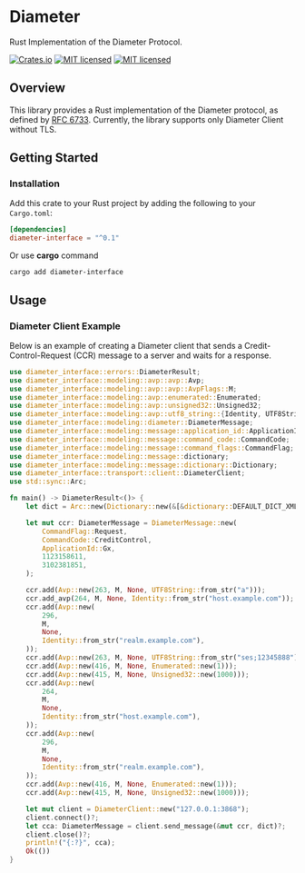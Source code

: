 # Diameter

Rust Implementation of the Diameter Protocol.

[![Crates.io][crates-badge]][crates-url]
[![MIT licensed][mit-badge]][mit-url]
[![MIT licensed][apache-badge]][apache-url]

[crates-badge]: https://img.shields.io/crates/v/diameter-interface.svg
[crates-url]: https://crates.io/crates/diameter-interface
[mit-badge]: https://img.shields.io/badge/license-MIT-blue.svg
[mit-url]: LICENSE-MIT
[apache-badge]: https://img.shields.io/badge/License-Apache_2.0-blue.svg
[apache-url]: LICENSE-APACHE

## Overview

This library provides a Rust implementation of the Diameter protocol, as defined by [RFC 6733](https://tools.ietf.org/html/rfc6733).
Currently, the library supports only Diameter Client without TLS.

## Getting Started

### Installation
Add this crate to your Rust project by adding the following to your `Cargo.toml`:

```toml
[dependencies]
diameter-interface = "^0.1"
```

Or use **cargo** command
```shell
cargo add diameter-interface
```

## Usage

### Diameter Client Example
Below is an example of creating a Diameter client that sends a Credit-Control-Request (CCR) message to a server and waits for a response.


```rust
use diameter_interface::errors::DiameterResult;
use diameter_interface::modeling::avp::avp::Avp;
use diameter_interface::modeling::avp::avp::AvpFlags::M;
use diameter_interface::modeling::avp::enumerated::Enumerated;
use diameter_interface::modeling::avp::unsigned32::Unsigned32;
use diameter_interface::modeling::avp::utf8_string::{Identity, UTF8String};
use diameter_interface::modeling::diameter::DiameterMessage;
use diameter_interface::modeling::message::application_id::ApplicationId;
use diameter_interface::modeling::message::command_code::CommandCode;
use diameter_interface::modeling::message::command_flags::CommandFlag;
use diameter_interface::modeling::message::dictionary;
use diameter_interface::modeling::message::dictionary::Dictionary;
use diameter_interface::transport::client::DiameterClient;
use std::sync::Arc;

fn main() -> DiameterResult<()> {
    let dict = Arc::new(Dictionary::new(&[&dictionary::DEFAULT_DICT_XML]));

    let mut ccr: DiameterMessage = DiameterMessage::new(
        CommandFlag::Request,
        CommandCode::CreditControl,
        ApplicationId::Gx,
        1123158611,
        3102381851,
    );

    ccr.add(Avp::new(263, M, None, UTF8String::from_str("a")));
    ccr.add_avp(264, M, None, Identity::from_str("host.example.com"));
    ccr.add(Avp::new(
        296,
        M,
        None,
        Identity::from_str("realm.example.com"),
    ));
    ccr.add(Avp::new(263, M, None, UTF8String::from_str("ses;12345888")));
    ccr.add(Avp::new(416, M, None, Enumerated::new(1)));
    ccr.add(Avp::new(415, M, None, Unsigned32::new(1000)));
    ccr.add(Avp::new(
        264,
        M,
        None,
        Identity::from_str("host.example.com"),
    ));
    ccr.add(Avp::new(
        296,
        M,
        None,
        Identity::from_str("realm.example.com"),
    ));
    ccr.add(Avp::new(416, M, None, Enumerated::new(1)));
    ccr.add(Avp::new(415, M, None, Unsigned32::new(1000)));

    let mut client = DiameterClient::new("127.0.0.1:3868");
    client.connect()?;
    let cca: DiameterMessage = client.send_message(&mut ccr, dict)?;
    client.close()?;
    println!("{:?}", cca);
    Ok(())
}
```
